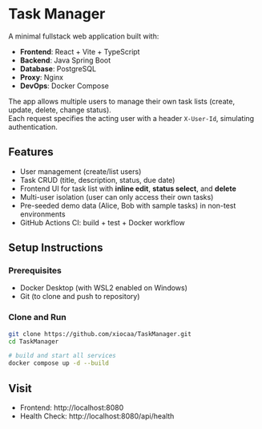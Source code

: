 #  Task Manager

A minimal fullstack web application built with:

- **Frontend**: React + Vite + TypeScript
- **Backend**: Java Spring Boot 
- **Database**: PostgreSQL
- **Proxy**: Nginx 
- **DevOps**: Docker Compose 

The app allows multiple users to manage their own task lists (create, update, delete, change status).  
Each request specifies the acting user with a header `X-User-Id`, simulating authentication.

## Features

- User management (create/list users)
- Task CRUD (title, description, status, due date)
- Frontend UI for task list with **inline edit**, **status select**, and **delete**
- Multi-user isolation (user can only access their own tasks)
- Pre-seeded demo data (Alice, Bob with sample tasks) in non-test environments
- GitHub Actions CI: build + test + Docker workflow

## Setup Instructions

### Prerequisites
- Docker Desktop (with WSL2 enabled on Windows)
- Git (to clone and push to repository)

### Clone and Run
```bash
git clone https://github.com/xiocaa/TaskManager.git
cd TaskManager

# build and start all services
docker compose up -d --build

```
## Visit
- Frontend: http://localhost:8080
- Health Check: http://localhost:8080/api/health
